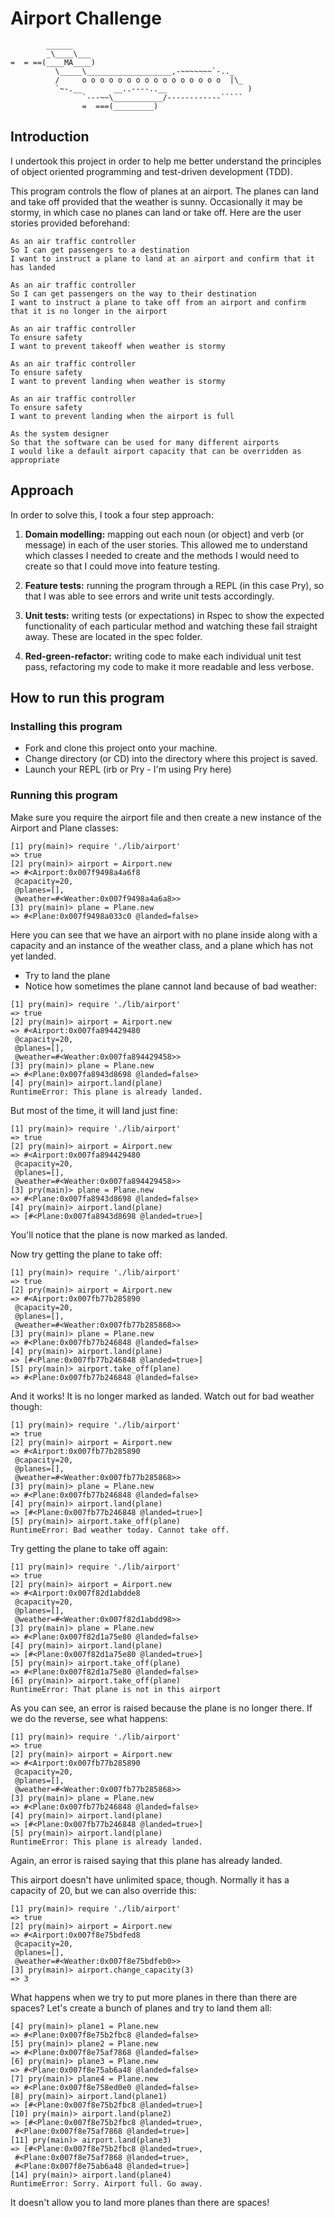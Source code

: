 Airport Challenge
=================

```
        ______
        _\____\___
=  = ==(____MA____)
          \_____\___________________,-~~~~~~~`-.._
          /     o o o o o o o o o o o o o o o o  |\_
          `~-.__       __..----..__                  )
                `---~~\___________/------------`````
                =  ===(_________)

```

## Introduction

I undertook this project in order to help me better understand the principles of object oriented programming and test-driven development (TDD).

This program controls the flow of planes at an airport. The planes can land and take off provided that the weather is sunny. Occasionally it may be stormy, in which case no planes can land or take off.  Here are the user stories provided beforehand:

```
As an air traffic controller
So I can get passengers to a destination
I want to instruct a plane to land at an airport and confirm that it has landed

As an air traffic controller
So I can get passengers on the way to their destination
I want to instruct a plane to take off from an airport and confirm that it is no longer in the airport

As an air traffic controller
To ensure safety
I want to prevent takeoff when weather is stormy

As an air traffic controller
To ensure safety
I want to prevent landing when weather is stormy

As an air traffic controller
To ensure safety
I want to prevent landing when the airport is full

As the system designer
So that the software can be used for many different airports
I would like a default airport capacity that can be overridden as appropriate
```
## Approach

In order to solve this, I took a four step approach:

1. **Domain modelling:** mapping out each noun (or object) and verb (or message) in each of the user stories. This allowed me to understand which classes I needed to create and the methods I would need to create so that I could move into feature testing.

2. **Feature tests:** running the program through a REPL (in this case Pry), so that I was able to see errors and write unit tests accordingly.
3. **Unit tests:** writing tests (or expectations) in Rspec to show the expected functionality of each particular method and watching these fail straight away. These are located in the spec folder.
4. **Red-green-refactor:** writing code to make each individual unit test pass, refactoring my code to make it more readable and less verbose.

## How to run this program
### Installing this program
- Fork and clone this project onto your machine.
- Change directory (or CD) into the directory where this project is saved.
- Launch your REPL (irb or Pry - I'm using Pry here)

### Running this program
Make sure you require the airport file and then create a new instance of the Airport and Plane classes:

```
[1] pry(main)> require './lib/airport'
=> true
[2] pry(main)> airport = Airport.new
=> #<Airport:0x007f9498a4a6f8
 @capacity=20,
 @planes=[],
 @weather=#<Weather:0x007f9498a4a6a8>>
[3] pry(main)> plane = Plane.new
=> #<Plane:0x007f9498a033c0 @landed=false>
```

Here you can see that we have an airport with no plane inside along with a capacity and an instance of the weather class, and a plane which has not yet landed.

- Try to land the plane
- Notice how sometimes the plane cannot land because of bad weather:

```
[1] pry(main)> require './lib/airport'
=> true
[2] pry(main)> airport = Airport.new
=> #<Airport:0x007fa894429480
 @capacity=20,
 @planes=[],
 @weather=#<Weather:0x007fa894429458>>
[3] pry(main)> plane = Plane.new
=> #<Plane:0x007fa8943d8698 @landed=false>
[4] pry(main)> airport.land(plane)
RuntimeError: This plane is already landed.
```


But most of the time, it will land just fine:

```
[1] pry(main)> require './lib/airport'
=> true
[2] pry(main)> airport = Airport.new
=> #<Airport:0x007fa894429480
 @capacity=20,
 @planes=[],
 @weather=#<Weather:0x007fa894429458>>
[3] pry(main)> plane = Plane.new
=> #<Plane:0x007fa8943d8698 @landed=false>
[4] pry(main)> airport.land(plane)
=> [#<Plane:0x007fa8943d8698 @landed=true>]
```

You'll notice that the plane is now marked as landed.

Now try getting the plane to take off:

```
[1] pry(main)> require './lib/airport'
=> true
[2] pry(main)> airport = Airport.new
=> #<Airport:0x007fb77b285890
 @capacity=20,
 @planes=[],
 @weather=#<Weather:0x007fb77b285868>>
[3] pry(main)> plane = Plane.new
=> #<Plane:0x007fb77b246848 @landed=false>
[4] pry(main)> airport.land(plane)
=> [#<Plane:0x007fb77b246848 @landed=true>]
[5] pry(main)> airport.take_off(plane)
=> #<Plane:0x007fb77b246848 @landed=false>
```

And it works! It is no longer marked as landed. Watch out for bad weather though:
```
[1] pry(main)> require './lib/airport'
=> true
[2] pry(main)> airport = Airport.new
=> #<Airport:0x007fb77b285890
 @capacity=20,
 @planes=[],
 @weather=#<Weather:0x007fb77b285868>>
[3] pry(main)> plane = Plane.new
=> #<Plane:0x007fb77b246848 @landed=false>
[4] pry(main)> airport.land(plane)
=> [#<Plane:0x007fb77b246848 @landed=true>]
[5] pry(main)> airport.take_off(plane)
RuntimeError: Bad weather today. Cannot take off.
```

Try getting the plane to take off again:

```
[1] pry(main)> require './lib/airport'
=> true
[2] pry(main)> airport = Airport.new
=> #<Airport:0x007f82d1abdde8
 @capacity=20,
 @planes=[],
 @weather=#<Weather:0x007f82d1abdd98>>
[3] pry(main)> plane = Plane.new
=> #<Plane:0x007f82d1a75e80 @landed=false>
[4] pry(main)> airport.land(plane)
=> [#<Plane:0x007f82d1a75e80 @landed=true>]
[5] pry(main)> airport.take_off(plane)
=> #<Plane:0x007f82d1a75e80 @landed=false>
[6] pry(main)> airport.take_off(plane)
RuntimeError: That plane is not in this airport
```

As you can see, an error is raised because the plane is no longer there. If we do the reverse, see what happens:

```
[1] pry(main)> require './lib/airport'
=> true
[2] pry(main)> airport = Airport.new
=> #<Airport:0x007fb77b285890
 @capacity=20,
 @planes=[],
 @weather=#<Weather:0x007fb77b285868>>
[3] pry(main)> plane = Plane.new
=> #<Plane:0x007fb77b246848 @landed=false>
[4] pry(main)> airport.land(plane)
=> [#<Plane:0x007fb77b246848 @landed=true>]
[5] pry(main)> airport.land(plane)
RuntimeError: This plane is already landed.
```

Again, an error is raised saying that this plane has already landed.

This airport doesn't have unlimited space, though. Normally it has a capacity of 20, but we can also override this:

```
[1] pry(main)> require './lib/airport'
=> true
[2] pry(main)> airport = Airport.new
=> #<Airport:0x007f8e75bdfed8
 @capacity=20,
 @planes=[],
 @weather=#<Weather:0x007f8e75bdfeb0>>
[3] pry(main)> airport.change_capacity(3)
=> 3
```

What happens when we try to put more planes in there than there are spaces? Let's create a bunch of planes and try to land them all:

```
[4] pry(main)> plane1 = Plane.new
=> #<Plane:0x007f8e75b2fbc8 @landed=false>
[5] pry(main)> plane2 = Plane.new
=> #<Plane:0x007f8e75af7868 @landed=false>
[6] pry(main)> plane3 = Plane.new
=> #<Plane:0x007f8e75ab6a48 @landed=false>
[7] pry(main)> plane4 = Plane.new
=> #<Plane:0x007f8e758ed0e0 @landed=false>
[8] pry(main)> airport.land(plane1)
=> [#<Plane:0x007f8e75b2fbc8 @landed=true>]
[10] pry(main)> airport.land(plane2)
=> [#<Plane:0x007f8e75b2fbc8 @landed=true>,
 #<Plane:0x007f8e75af7868 @landed=true>]
[11] pry(main)> airport.land(plane3)
=> [#<Plane:0x007f8e75b2fbc8 @landed=true>,
 #<Plane:0x007f8e75af7868 @landed=true>,
 #<Plane:0x007f8e75ab6a48 @landed=true>]
[14] pry(main)> airport.land(plane4)
RuntimeError: Sorry. Airport full. Go away.
```

It doesn't allow you to land more planes than there are spaces!
